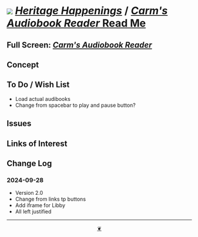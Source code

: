 # [![](https://pushme-pullyou.github.io/assets/svg/mark-github.svg )](https://github.com/heritage-happenings/heritage-happenings.github.io "Source code on GitHub" ) [_Heritage Happenings_]( https://heritage-happenings.github.io/ "Home page" ) / [_Carm's Audiobook Reader_ Read Me]( https://heritage-happenings.github.io/#kiosk/README.md )


<!--@@@
<div class=iframe-resize ><iframe src=https://heritage-happenings.github.io/kiosk height=100% width=100% ></iframe></div>
"_Carm's Audiobook Reader_" in a resizable window.
@@@-->

## Full Screen: [_Carm's Audiobook Reader_]( https://heritage-happenings.github.io/kiosk )


## Concept



## To Do / Wish List

* Load actual audibooks
* Change from spacebar to play and pause button?



## Issues


## Links of Interest


## Change Log

### 2024-09-28

* Version 2.0
* Change from links tp buttons
* Add iframe for Libby
* All left justified

***

<center title="Hello! Click me to go up to the top" ><a class=aDingbat href=javascript:window.scrollTo(0,0);> ❦ </a></center>
